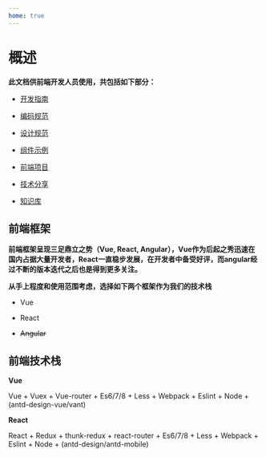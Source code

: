 ```yaml
---
home: true
---
```


# 概述

**<i class="fa fa-hand-o-right"></i> 此文档供前端开发人员使用，共包括如下部分：**

+ [开发指南](/develop/)

+ [编码规范](/code/)

+ [设计规范](/design/)

+ [组件示例](/react-web-component/)

+ [前端项目](/project/)

+ [技术分享](/sharing/)

+ [知识库](/knowledge-link/)

## 前端框架

**<i class="fa fa-flag-checkered"></i> 前端框架呈现三足鼎立之势（Vue, React, Angular），Vue作为后起之秀迅速在国内占据大量开发者，React一直稳步发展，在开发者中备受好评，而angular经过不断的版本迭代之后也是得到更多关注。**

**从手上程度和使用范围考虑，选择如下两个框架作为我们的技术栈**

+ Vue

+ React

+ ~~Angular~~

## 前端技术栈

**<i class="fa fa-thumbs-o-up"></i> Vue**

<p class="tip-info">
  Vue + Vuex + Vue-router + Es6/7/8 + Less + Webpack + Eslint + Node + (antd-design-vue/vant)
</p>

**<i class="fa fa-thumbs-o-up"></i> React**

<p class="tip-info">
  React + Redux + thunk-redux + react-router + Es6/7/8 + Less + Webpack + Eslint + Node + (antd-design/antd-mobile)
</p>
